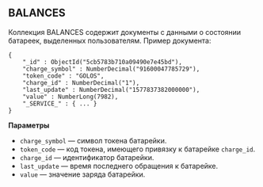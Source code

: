 ## BALANCES
Коллекция BALANCES содержит документы с данными о состоянии батареек, выделенных пользователям. Пример документа:
```
{
    "_id" : ObjectId("5cb5783b710a09490e7e45bd"),
    "charge_symbol" : NumberDecimal("91600047785729"),
    "token_code" : "GOLOS",
    "charge_id" : NumberDecimal("1"),
    "last_update" : NumberDecimal("1577837382000000"),
    "value" : NumberLong(7982),
    "_SERVICE_" : { ... }
}
```
**Параметры**   
* `charge_symbol` — символ токена батарейки.  
* `token_code` — код токена, имеющего привязку к батарейке `charge_id`.  
* `charge_id` — идентификатор батарейки.  
* `last_update` — время последнего обращения к батарейке.  
* `value` — значение заряда батарейки. 